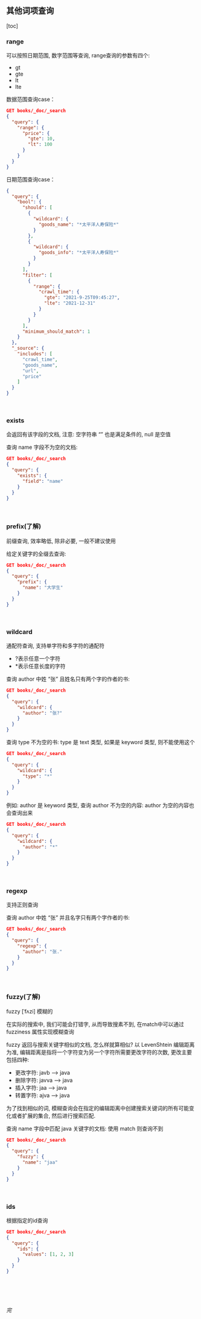 ## 其他词项查询

[toc]



### range

可以按照日期范围, 数字范围等查询, range查询的参数有四个:

- gt
- gte
- lt
- lte

数据范围查询case：

```json
GET books/_doc/_search
{
  "query": {
    "range": {
      "price": {
        "gte": 10,
        "lt": 100
      }
    }
  }
}
```

日期范围查询case：

```json
{
  "query": {
    "bool": {
      "should": [
        {
          "wildcard": {
            "goods_name": "*太平洋人寿保险*"
          }
        },
        {
          "wildcard": {
            "goods_info": "*太平洋人寿保险*"
          }
        }
      ],
      "filter": [
        {
          "range": {
            "crawl_time": {
              "gte": "2021-9-25T09:45:27",
              "lte": "2021-12-31"
            }
          }
        }
      ],
      "minimum_should_match": 1
    }
  },
  "_source": {
    "includes": [
      "crawl_time",
      "goods_name",
      "url",
      "price"
    ]
  }
}
```

<br>

### exists

会返回有该字段的文档, 注意: 空字符串 “” 也是满足条件的, null 是空值

查询 name 字段不为空的文档: 

```json
GET books/_doc/_search
{
  "query": {
    "exists": {
      "field": "name"
    }
  }
}
```

<br>

### prefix(了解)

前缀查询, 效率略低, 除非必要, 一般不建议使用

给定关键字的全缀去查询:

```json
GET books/_doc/_search
{
  "query": {
    "prefix": {
      "name": "大学生"
    }
  }
}
```

<br>

### wildcard

通配符查询, 支持单字符和多字符的通配符

- ?表示任意一个字符
- *表示任意长度的字符

查询 author 中姓 “张” 且姓名只有两个字的作者的书:

```json
GET books/_doc/_search
{
  "query": {
    "wildcard": {
      "author": "张?"
    }
  }
}
```

查询 type 不为空的书: type 是 text 类型, 如果是 keyword 类型, 则不能使用这个

```json
GET books/_doc/_search
{
  "query": {
    "wildcard": {
      "type": "*"
    }
  }
}
```

例如: author 是 keyword 类型, 查询 author 不为空的内容: author 为空的内容也会查询出来

```json
GET books/_doc/_search
{
  "query": {
    "wildcard": {
      "author": "*"
    }
  }
}
```

<br>

### regexp

支持正则查询

查询 author 中姓 “张” 并且名字只有两个字作者的书: 

```json
GET books/_doc/_search
{
  "query": {
    "regexp": {
      "author": "张."
    }
  }
}
```

<br>

### fuzzy(了解)

fuzzy [ˈfʌzi] 模糊的

在实际的搜索中, 我们可能会打错字, 从而导致搜素不到, 在match中可以通过 fuzziness 属性实现模糊查询

fuzzy 返回与搜索关键字相似的文档, 怎么样就算相似? 以 LevenShtein 编辑距离为准, 编辑距离是指将一个字符变为另一个字符所需要更改字符的次数, 更改主要包括四种: 

- 更改字符: javb --> java
- 删除字符: javva --> java
- 插入字符: jaa --> java
- 转置字符: ajva --> java

为了找到相似的词, 模糊查询会在指定的编辑距离中创建搜索关键词的所有可能变化或者扩展的集合, 然后进行搜索匹配.

查询 name 字段中匹配 java 关键字的文档: 使用 match 则查询不到

```json
GET books/_doc/_search
{
  "query": {
    "fuzzy": {
      "name": "jaa"
    }
  }
}
```

<br>

### ids

根据指定的id查询

```json
GET books/_doc/_search
{
  "query": {
    "ids": {
      "values": [1, 2, 3]
    }
  }
}
```

<br><br><br>



###### 完

